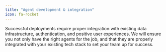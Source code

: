 ```yaml
---
title: "Agent development & integration"
icon: fa-rocket
---
```


Successful deployments require proper integration with existing data infrastructure, authentication, and positive user experiences. We will ensure you not only have the right agents for the job, and that they are properly integrated with your existing tech stack to set your team up for success.
